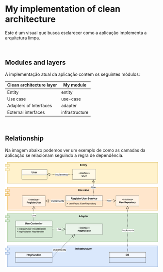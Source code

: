 # My implementation of clean architecture
Este é um visual que busca esclarecer como a aplicação implementa a arquitetura limpa.

<br/>

## Modules and layers

A implementação atual da aplicação contem os seguintes módulos:

| Clean architecture layer | My module      |
|--------------------------|----------------|
| Entity                   | entity         |
| Use case                 | use-case       |
| Adapters of Interfaces   | adapter        |
| External interfaces      | infrastructure |

<br/>

## Relationship
Na imagem abaixo podemos ver um exemplo de como as camadas da aplicação se relacionam seguindo a regra de dependência.

<img src="modules-relationship.png" /> 

<br/>
